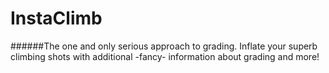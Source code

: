 InstaClimb
==========

######The one and only serious approach to grading.
Inflate your superb climbing shots with additional -fancy- information about grading and more!
